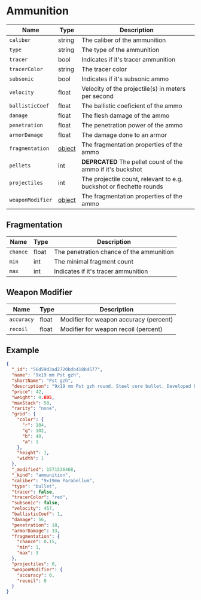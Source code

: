 # Ammunition

| Name  | Type   | Description          |
| ----- | ------ | -------------------- |
| `caliber` | string | The caliber of the ammunition |
| `type` | string | The type of the ammunition |
| `tracer` | bool | Indicates if it's tracer ammunition |
| `tracerColor` | string | The tracer color |
| `subsonic` | bool | Indicates if it's subsonic ammo |
| `velocity` | float | Velocity of the projectile(s) in meters per second |
| `ballisticCoef` | float | The ballistic coeficient of the ammo |
| `damage` | float | The flesh damage of the ammo |
| `penetration` | float | The penetration power of the ammo |
| `armorDamage` | float | The damage done to an armor |
| `fragmentation` | [object](#fragmentation) | The fragmentation properties of the ammo |
| `pellets` | int | **DEPRCATED** The pellet count of the ammo if it's buckshot |
| `projectiles` | int | The projectile count, relevant to e.g. buckshot or flechette rounds |
| `weaponModifier` | [object](#weapon-modifier) | The fragmentation properties of the ammo |

## Fragmentation
| Name  | Type   | Description          |
| ----- | ------ | -------------------- |
| `chance` | float | The penetration chance of the ammunition |
| `min` | int | The minimal fragment count |
| `max` | int | Indicates if it's tracer ammunition |

## Weapon Modifier
| Name  | Type   | Description          |
| ----- | ------ | -------------------- |
| `accuracy` | float | Modifier for weapon accuracy (percent) |
| `recoil` | float | Modifier for weapon recoil (percent) |

## Example
```JSON
{
  "_id": "56d59d3ad2720bdb418b4577",
  "name": "9x19 mm Pst gzh",
  "shortName": "Pst gzh",
  "description": "9x19 mm Pst gzh round. Steel core bullet. Developed by TSNIITOCHMASH in the early 90s. Bullet weight — 5,4 g, muzzle velocity — 445—470 m/s. It outperforms the commercially available 9×19 mm Parabellum ordnance and corresponds to the more powerful 9×19 mm NATO army rounds (9×19 +P). The bullet hits through 4 mm plate of St.3 steel at distance of 55 m.",
  "price": 42,
  "weight": 0.005,
  "maxStack": 50,
  "rarity": "none",
  "grid": {
    "color": {
      "r": 104,
      "g": 102,
      "b": 40,
      "a": 1
    },
    "height": 1,
    "width": 1
  },
  "_modified": 1571536468,
  "_kind": "ammunition",
  "caliber": "9x19mm Parabellum",
  "type": "bullet",
  "tracer": false,
  "tracerColor": "red",
  "subsonic": false,
  "velocity": 457,
  "ballisticCoef": 1,
  "damage": 56,
  "penetration": 18,
  "armorDamage": 33,
  "fragmentation": {
    "chance": 0.15,
    "min": 1,
    "max": 3
  },
  "projectiles": 0,
  "weaponModifier": {
    "accuracy": 0,
    "recoil": 0
  }
}
```
